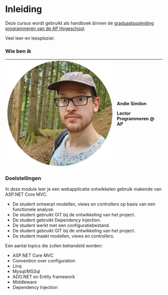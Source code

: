 # Inleiding

Deze cursus wordt gebruikt als handboek binnen de [graduaatsopleiding programmeren van de AP Hogeschool](https://www.ap.be/graduaat/programmeren).

Veel leer-en leesplezier.

### Wie ben ik

<table>
  <thead>
    <tr>
      <th style="text-align:center">
        <img src=".gitbook/assets/image (95).png" alt/>
      </th>
      <th style="text-align:left">
        <p>Andie<b> Similon</b>
        </p>
        <p><b>Lector Programmeren @ AP</b>
        </p>
        <p></p>
        <p></p>
        <p></p>
        <p></p>
        <p></p>
        <p></p>
        <p></p>
        <p></p>
        <p></p>
        <p></p>
      </th>
    </tr>
  </thead>
  <tbody></tbody>
</table>

### Doelstellingen

In deze module leer je een webapplicatie ontwikkelen gebruik makende van ASP.NET Core MVC.

* De student ontwerpt modellen, views en controllers op basis van een functionele analyse.
* De student gebruikt GIT bij de ontwikkeling van het project.
* De student gebruikt Dependency Injection. 
* De student werkt met een configuratiebestand. 
* De student gebruikt GIT bij de ontwikkeling van het project. 
* De student maakt modellen, views en controllers.

Een aantal topics die zullen behandeld worden:

* ASP.NET Core MVC
* Convention over configuration
* Linq
* Mysql/MSSql
* ADO.NET en Entity framework
* Middleware
* Dependency Injection





